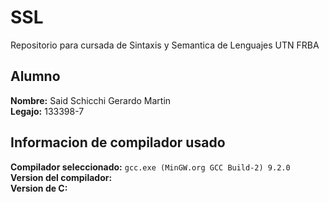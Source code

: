 # SSL
Repositorio para cursada de Sintaxis y Semantica de Lenguajes UTN FRBA

## Alumno 
**Nombre:** Said Schicchi Gerardo Martin  
**Legajo:** 133398-7  

## Informacion de compilador usado
**Compilador seleccionado:** `gcc.exe (MinGW.org GCC Build-2) 9.2.0`  
**Version del compilador:**   
**Version de C:**

